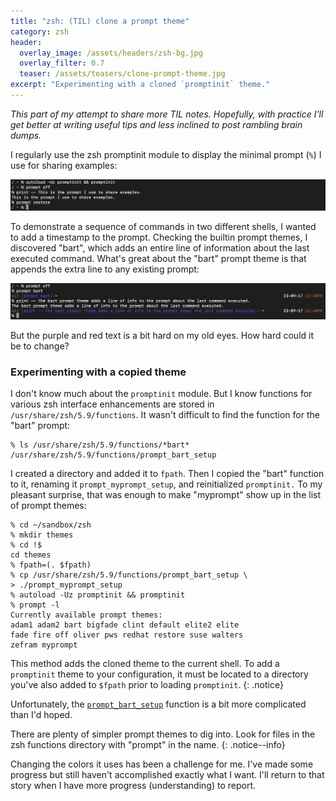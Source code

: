 ```yaml
---
title: "zsh: (TIL) clone a prompt theme"
category: zsh
header:
  overlay_image: /assets/headers/zsh-bg.jpg
  overlay_filter: 0.7
  teaser: /assets/teasers/clone-prompt-theme.jpg
excerpt: "Experimenting with a cloned `promptinit` theme."
---
```


*This part of my  attempt to share more TIL notes. Hopefully, with practice I'll get better at writing useful tips and less inclined to post rambling brain dumps.*

I regularly use the zsh promptinit module to display the minimal prompt (`%`) I use for sharing examples:

[![screenshot -  prompt off](/assets/ss/prompt-off.jpg)](/assets/ss/prompt-off.jpg)

To demonstrate a sequence of commands in two different shells, I wanted to add a timestamp to the prompt. Checking the builtin prompt themes, I discovered "bart", which adds an entire line of information about the last executed command. What's great about the "bart" prompt theme is that appends the extra line to any existing prompt:

[![screenshot -  prompt off; prompt bart](/assets/ss/prompt-off-bart.jpg)](/assets/ss/prompt-off-bart.jpg)

But the purple and red text is a bit hard on my old eyes. How hard could it be to change?

### Experimenting with a copied theme

I don't know much about the `promptinit` module. But I know functions for various zsh interface enhancements are stored in `/usr/share/zsh/5.9/functions`. It wasn't difficult to find the function for the "bart" prompt:

```
% ls /usr/share/zsh/5.9/functions/*bart*
/usr/share/zsh/5.9/functions/prompt_bart_setup
```

I created a directory and added it to `fpath`. Then I copied the "bart" function to it, renaming it `prompt_myprompt_setup`, and reinitialized `promptinit.` To my pleasant surprise, that was enough to make "myprompt" show up in the list of prompt themes:

```
% cd ~/sandbox/zsh
% mkdir themes
% cd !$
cd themes
% fpath=(. $fpath)
% cp /usr/share/zsh/5.9/functions/prompt_bart_setup \
> ./prompt_myprompt_setup
% autoload -Uz promptinit && promptinit
% prompt -l
Currently available prompt themes:
adam1 adam2 bart bigfade clint default elite2 elite
fade fire off oliver pws redhat restore suse walters
zefram myprompt
```

This method adds the cloned theme to the current shell. To add a `promptinit` theme to your configuration, it must be located to a directory you've also added to `$fpath` prior to loading `promptinit`.
{: .notice}

Unfortunately, the [`prompt_bart_setup`](https://github.com/zsh-users/zsh/blob/master/Functions/Prompts/prompt_bart_setup) function is a bit more complicated than I'd hoped.

There are plenty of simpler prompt themes to dig into. Look for files in the zsh functions directory with "prompt" in the name.
{: .notice--info}

Changing the colors it uses has been a challenge for me. I've made some progress but still haven't accomplished exactly what I want. I'll return to that story when I have more progress (understanding) to report.


